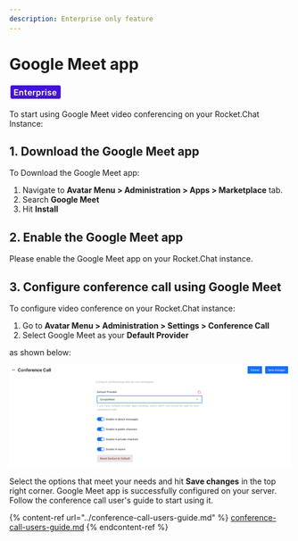 ```yaml
---
description: Enterprise only feature
---
```


# Google Meet app

![](<../../../.gitbook/assets/EnterpriseEditionTag (1).jpg>)

To start using Google Meet video conferencing on your Rocket.Chat Instance:

## 1. Download the Google Meet app

To Download the Google Meet app:

1. Navigate to **Avatar Menu > Administration > Apps > Marketplace** tab.
2. Search **Google Meet**
3. Hit **Install**

## 2. Enable the Google Meet app

Please enable the Google Meet app on your Rocket.Chat instance.

## 3. Configure conference call using Google Meet

To configure video conference on your Rocket.Chat instance:

1. Go to **Avatar Menu > Administration > Settings >  Conference Call**
2. Select Google Meet as your **Default Provider**

as shown below:

![Video conference admin settings](../../../.gitbook/assets/GoogleMeetDefaultProvider.png)

Select the options that meet your needs and hit **Save changes** in the top right corner. Google Meet app is successfully configured on your server. Follow the conference call user's guide to start using it.

{% content-ref url="../conference-call-users-guide.md" %}
[conference-call-users-guide.md](../conference-call-users-guide.md)
{% endcontent-ref %}
